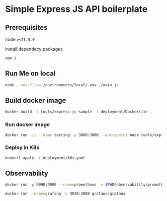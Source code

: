 # Simple Express JS API boilerplate

## Prerequisites

node `>v21.5.0`

Install dependecy packages

```sh
npm i
```

## Run Me on local

```sh
node --env-file=./environments/local/.env ./main.js
```

## Build docker image

```sh
docker build -t tools/express-js-sample -f deployment/Dockerfile .
```

### Run docker image

```sh
docker run -it --name testing -p 3000:3000 --entrypoint node tools/express-js-sample --env-file=./environments/sandbox/.env ./main.js
```

### Deploy in K8s

```sh
kubectl apply -f deployment/k8s.yaml
```

## Observability

```sh
docker run -p 9090:9090 --name=prometheus -v $PWD/observability/prometheus.yaml:/etc/prometheus/prometheus.yml prom/prometheus
```

```sh
docker run --name=grafana -p 3030:3000 grafana/grafana
```
